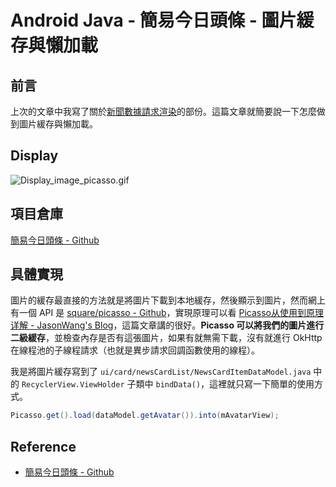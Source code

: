 # Android Java - 簡易今日頭條 - 圖片緩存與懶加載


## 前言

上次的文章中我寫了關於[新聞數據請求渲染](https://huangno1.github.io/android_java_recyclerview_different_cards/)的部份。這篇文章就簡要說一下怎麼做到圖片緩存與懶加載。

## Display

![Display_image_picasso.gif](index/Display_image_picasso.gif "圖片緩存與懶加載展示")

## 項目倉庫

[簡易今日頭條 - Github](https://github.com/HuangNO1/TouTiao_Simple_Android_App)

## 具體實現

圖片的緩存最直接的方法就是將圖片下載到本地緩存，然後顯示到圖片，然而網上有一個 API 是 [ square/picasso - Github](https://github.com/square/picasso)，實現原理可以看 [Picasso从使用到原理详解 - JasonWang's Blog](http://sniffer.site/2017/04/20/Picasso%E4%BB%8E%E4%BD%BF%E7%94%A8%E5%88%B0%E5%8E%9F%E7%90%86%E8%AF%A6%E8%A7%A3/)，這篇文章講的很好。**Picasso 可以將我們的圖片進行二級緩存**，並檢查內存是否有這張圖片，如果有就無需下載，沒有就進行 OkHttp 在線程池的子線程請求（也就是異步請求回調函數使用的線程）。

我是將圖片緩存寫到了 `ui/card/newsCardList/NewsCardItemDataModel.java` 中的 `RecyclerView.ViewHolder` 子類中 `bindData()`，這裡就只寫一下簡單的使用方式。

```java
Picasso.get().load(dataModel.getAvatar()).into(mAvatarView);
```

## Reference

- [簡易今日頭條 - Github](https://github.com/HuangNO1/TouTiao_Simple_Android_App)

